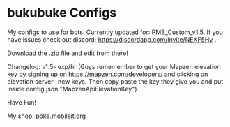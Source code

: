 # bukubuke Configs
My configs to use for bots.
Currently updated for: PMB_Custom_v1.5.
If you have issues check out discord: https://discordapp.com/invite/NEXF5Hy .

Download the .zip file and edit from there!

Changelog:
v1.5- exp/hr (Guys rememember to get your Mapzen elevation key by signing up on https://mapzen.com/developers/ and clicking on elevation server -new keys. Then copy paste the key they give you and put inside config.json "MapzenApiElevationKey")


Have Fun!



My shop: poke.mobileit.org
